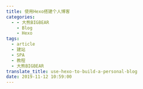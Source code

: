 ```yaml
---
title: 使用Hexo搭建个人博客
categories:
  - - 大熊BIGBEAR
    - Blog
    - Hexo
tags:
  - article
  - 建站
  - SPA
  - 教程
  - 大熊BIGBEAR
translate_title: use-hexo-to-build-a-personal-blog
date: 2019-11-12 10:59:00
---
```

<meta name="referrer" content="no-referrer" />
